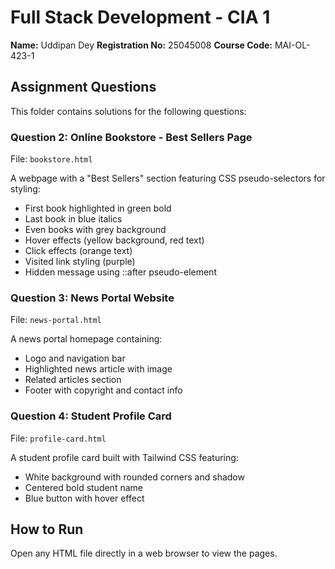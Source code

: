 # Full Stack Development - CIA 1

**Name:** Uddipan Dey
**Registration No:** 25045008
**Course Code:** MAI-OL-423-1

## Assignment Questions

This folder contains solutions for the following questions:

### Question 2: Online Bookstore - Best Sellers Page
File: `bookstore.html`

A webpage with a "Best Sellers" section featuring CSS pseudo-selectors for styling:
- First book highlighted in green bold
- Last book in blue italics
- Even books with grey background
- Hover effects (yellow background, red text)
- Click effects (orange text)
- Visited link styling (purple)
- Hidden message using ::after pseudo-element

### Question 3: News Portal Website
File: `news-portal.html`

A news portal homepage containing:
- Logo and navigation bar
- Highlighted news article with image
- Related articles section
- Footer with copyright and contact info

### Question 4: Student Profile Card
File: `profile-card.html`

A student profile card built with Tailwind CSS featuring:
- White background with rounded corners and shadow
- Centered bold student name
- Blue button with hover effect

## How to Run

Open any HTML file directly in a web browser to view the pages.
